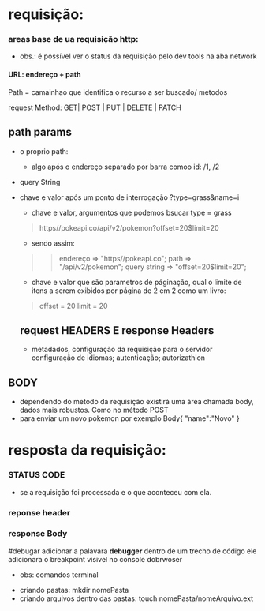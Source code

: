 # requisição:
### areas base de ua requisição http:
 - obs.: é possível ver o status da requisição pelo dev tools na aba network


 #### URL: endereço + path
 Path = camainhao que identifica o recurso a ser buscado/ metodos

 request Method: GET| POST | PUT | DELETE | PATCH

## path params
 - o proprio path:
    -   algo após o endereço separado por barra comoo id: /1, /2
 - query String
  - chave e valor após um ponto de interrogação ?type=grass&name=i 
    - chave e valor, argumentos que podemos bsucar
    type = grass

    > https//pokeapi.co/api/v2/pokemon?offset=20$limit=20
    - sendo assim:
    >> endereço => "https//pokeapi.co";
    >> path => "/api/v2/pokemon";
    >>query string => "offset=20$limit=20";
    - chave e valor que são parametros de páginação, qual o limite de itens a serem exibidos por página de 2 em 2 como um livro:
    > offset = 20 
    > limit = 20

    ## request HEADERS E response Headers
    - metadados, configuração da requisição para o servidor
        configuração de idiomas;
        autenticação;
        autorizathion

## BODY
 - dependendo do metodo da requisição existirá uma área chamada body, dados mais robustos.
 Como no método POST
 - para enviar um novo pokemon por exemplo
 Body{
    "name":"Novo"
 }
 
    
# resposta da requisição:
### STATUS CODE
 - se a requisição foi processada  e o que aconteceu com ela.
 ### reponse header
 
 ### response Body

 #debugar
 adicionar a palavara **debugger** dentro de um trecho de código ele adicionara o breakpoint visivel no console dobrwoser
 
  - obs: comandos terminal
* criando pastas: mkdir nomePasta
* criando arquivos dentro das pastas: touch nomePasta/nomeArquivo.ext
